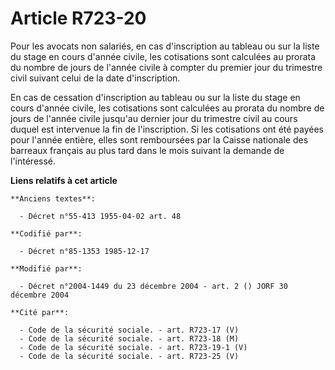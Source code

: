 # Article R723-20

Pour les avocats non salariés, en cas d'inscription au tableau ou sur la liste du stage en cours d'année civile, les
cotisations sont calculées au prorata du nombre de jours de l'année civile à compter du premier jour du trimestre civil
suivant celui de la date d'inscription.

En cas de cessation d'inscription au tableau ou sur la liste du stage en cours d'année civile, les cotisations sont calculées
au prorata du nombre de jours de l'année civile jusqu'au dernier jour du trimestre civil au cours duquel est intervenue la
fin de l'inscription. Si les cotisations ont été payées pour l'année entière, elles sont remboursées par la Caisse nationale
des barreaux français au plus tard dans le mois suivant la demande de l'intéressé.

**Liens relatifs à cet article**

	**Anciens textes**:

	  - Décret n°55-413 1955-04-02 art. 48

	**Codifié par**:

	  - Décret n°85-1353 1985-12-17

	**Modifié par**:

	  - Décret n°2004-1449 du 23 décembre 2004 - art. 2 () JORF 30 décembre 2004

	**Cité par**:

	  - Code de la sécurité sociale. - art. R723-17 (V)
	  - Code de la sécurité sociale. - art. R723-18 (M)
	  - Code de la sécurité sociale. - art. R723-19-1 (V)
	  - Code de la sécurité sociale. - art. R723-25 (V)
